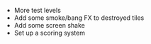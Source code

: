 - More test levels
- Add some smoke/bang FX to destroyed tiles
- Add some screen shake
- Set up a scoring system